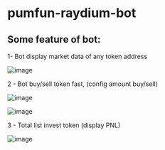 # pumfun-raydium-bot
## Some feature of bot:


1- Bot display market data of any token address

![image](https://github.com/user-attachments/assets/20a7a777-47f1-4da7-b793-5ae2219ceb9d)

2 - Bot buy/sell token fast, (config amount buy/sell)

![image](https://github.com/user-attachments/assets/520ff1f9-5c6d-45df-be38-700632b5da89)

![image](https://github.com/user-attachments/assets/d982443c-9949-4ed9-a9fa-434bc22b7c79)

3 - Total list invest token (display PNL)

![image](https://github.com/user-attachments/assets/4bd50bc4-ee32-42d9-934e-21a8b48200a1)
